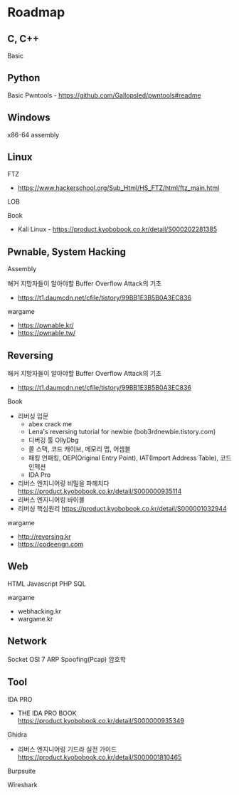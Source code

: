 # Roadmap

## C, C++

Basic

## Python

Basic
Pwntools - https://github.com/Gallopsled/pwntools#readme

## Windows
x86-64 assembly

## Linux
FTZ
- https://www.hackerschool.org/Sub_Html/HS_FTZ/html/ftz_main.html

LOB

Book 
- Kali Linux - https://product.kyobobook.co.kr/detail/S000202281385

## Pwnable, System Hacking

Assembly

해커 지망자들이 알아야할 Buffer Overflow Attack의 기초
- https://t1.daumcdn.net/cfile/tistory/99BB1E3B5B0A3EC836

wargame
- https://pwnable.kr/
- https://pwnable.tw/

## Reversing

해커 지망자들이 알아야할 Buffer Overflow Attack의 기초
- https://t1.daumcdn.net/cfile/tistory/99BB1E3B5B0A3EC836



Book
- 리버싱 입문
   - abex crack me
   - Lena's reversing tutorial for newbie (bob3rdnewbie.tistory.com)
   - 디버깅 툴 OllyDbg
   - 콜 스택, 코드 캐이브, 메모리 맵, 어셈블
   - 패킹 언패킹, OEP(Original Entry Point), IAT(Import Address Table), 코드 인젝션
   - IDA Pro
- 리버스 엔지니어링 비밀을 파헤치다 https://product.kyobobook.co.kr/detail/S000000935114
- 리버스 엔지니어링 바이블
- 리버싱 핵심원리 https://product.kyobobook.co.kr/detail/S000001032944

wargame
- http://reversing.kr
- https://codeengn.com

## Web
HTML
Javascript
PHP
SQL

wargame
- webhacking.kr
- wargame.kr

## Network
Socket
OSI 7
ARP Spoofing(Pcap)
암호학

## Tool
IDA PRO
- THE IDA PRO BOOK https://product.kyobobook.co.kr/detail/S000000935349

Ghidra
- 리버스 엔지니어링 기드라 실전 가이드 https://product.kyobobook.co.kr/detail/S000001810465

Burpsuite

Wireshark